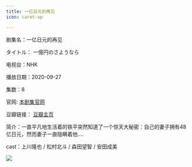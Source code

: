 ```yaml
---
title: 一亿日元的再见
icon: caret-up

---
```


剧集名：一亿日元的再见

タイトル： 一億円のさようなら

电视台：NHK

播放日期：2020-09-27

集数：8

官网: [本剧集官网](https://www2.nhk.or.jp/archives/movies/?id=D0009051184_00000)

豆瓣链接： [豆瓣主页](https://movie.douban.com/subject/35150178/)


简介：一直平凡地生活着的铁平突然知道了一个惊天大秘密：自己的妻子拥有48亿日元，然而妻子一直隐瞒着他….

cast：上川隆也 / 松村北斗 / 森田望智 / 安田成美

![](https://listpic.tsgsanjiao.com/2020/2020yyydzj.jpg)